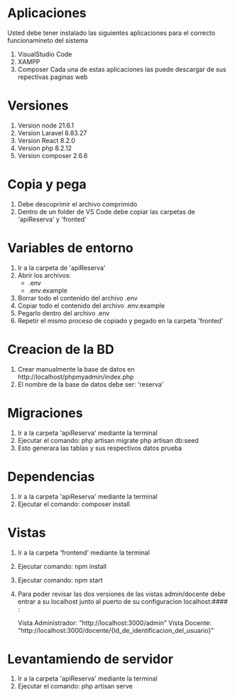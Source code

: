 # Aplicaciones
Usted debe tener instalado las siguientes aplicaciones 
para el correcto funcionamineto del sistema
1. VisualStudio Code
2. XAMPP
3. Composer
Cada una de estas aplicaciones las puede descargar de sus repectivas paginas web

# Versiones 
1. Version node 21.6.1
2. Version Laravel 8.83.27
3. Version React 8.2.0
4. Version php 8.2.12
5. Version composer  2.6.6

# Copia y pega
1. Debe descoprimir el archivo comprimido
2. Dentro de un folder de VS Code debe copiar las carpetas de 
    'apiReserva' y 'fronted'

# Variables de entorno
1. Ir a la carpeta de 'apiReserva'
2. Abrir los archivos:
    * .env
    * .env.example
3. Borrar todo el contenido del archivo .env
4. Copiar todo el contenido del archivo .env.example
5. Pegarlo dentro del archivo .env
6. Repetir el mismo proceso de copiado y pegado en la carpeta 'fronted' 

# Creacion de la BD
1. Crear manualmente la base de datos en  http://localhost/phpmyadmin/index.php
2. El nombre de la base de datos debe ser: 'reserva'

# Migraciones
1. Ir a la carpeta 'apiReserva' mediante la terminal
2. Ejecutar el comando: php artisan migrate
                        php artisan db:seed
3. Esto generara las tablas y sus respectivos datos prueba


# Dependencias
1. Ir a la carpeta 'apiReserva' mediante la terminal
2. Ejecutar el comando: composer install


# Vistas
1. Ir a la carpeta 'frontend' mediante la terminal
2. Ejecutar comando: npm install
3. Ejecutar comando: npm start  
4. Para poder revisar las dos versiones de las vistas admin/docente
   debe entrar a su localhost junto al puerto de su configuracion
    localhost:#### :

    Vista Administrador: "http://localhost:3000/admin"
    Vista Docente:        "http://localhost:3000/docente/{Id_de_identificacion_del_usuario}"

# Levantamiendo de servidor 
1. Ir a la carpeta 'apiReserva' mediante la terminal
2. Ejecutar el comando: php artisan serve
